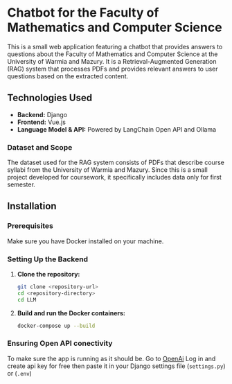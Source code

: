 # Chatbot for the Faculty of Mathematics and Computer Science

This is a small web application featuring a chatbot that provides answers to questions about the Faculty of Mathematics and Computer Science at the University of Warmia and Mazury. It is a Retrieval-Augmented Generation (RAG) system that processes PDFs and provides relevant answers to user questions based on the extracted content.
## Technologies Used
* **Backend:** Django 
* **Frontend:** Vue.js 
* **Language Model & API:** Powered by LangChain Open API and Ollama

### Dataset and Scope
The dataset used for the RAG system consists of PDFs that describe course syllabi from the University of Warmia and Mazury. Since this is a small project developed for coursework, it specifically includes data only for first semester.
## Installation

### Prerequisites
Make sure you have Docker installed on your machine.

### Setting Up the Backend

1. **Clone the repository:**
   ```bash
   git clone <repository-url>
   cd <repository-directory>
   cd LLM
2. **Build and run the Docker containers:**
   ```bash
   docker-compose up --build

### Ensuring Open API conectivity
To make sure the app is running as it should be. Go to [OpenAi](https://platform.openai.com/api-keys) Log in and create api key for free then paste it in your Django settings file (`settings.py`) or  (`.env`)